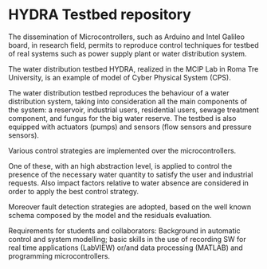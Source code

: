 # HYDRA Testbed repository

The dissemination of Microcontrollers, such as Arduino and Intel Galileo board, in research field, permits to reproduce control techniques for testbed of real systems such as power supply plant or water distribution system.

The water distribution testbed HYDRA, realized in the MCIP Lab in Roma Tre University, is an example of model of Cyber Physical System (CPS).

The water distribution testbed reproduces the behaviour of a water distribution system, taking into consideration all the main components of the system: a reservoir, industrial users, residential users, sewage treatment component, and fungus for the big water reserve. The testbed is also equipped with actuators (pumps) and sensors (flow sensors and pressure sensors).

Various control strategies are implemented over the microcontrollers.

One of these, with an high abstraction level, is applied to control the presence of the necessary water quantity to satisfy the user and industrial requests. Also impact factors relative to water absence are considered in order to apply the best control strategy.

Moreover fault detection strategies are adopted, based on the well known schema composed by the model and the residuals evaluation.

Requirements for students and collaborators: Background in automatic control and system modelling; basic skills in the use of recording SW for real time applications (LabVIEW) or/and data processing (MATLAB) and programming microcontrollers.
